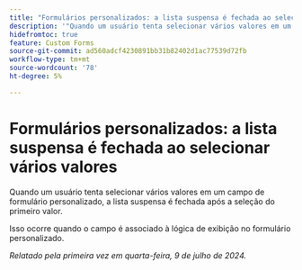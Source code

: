 ```yaml
---
title: "Formulários personalizados: a lista suspensa é fechada ao selecionar vários valores"
description: '"Quando um usuário tenta selecionar vários valores em um campo de formulário personalizado, a lista suspensa é fechada após a seleção do primeiro valor. ”'
hidefromtoc: true
feature: Custom Forms
source-git-commit: ad560adcf4230891bb31b82402d1ac77539d72fb
workflow-type: tm+mt
source-wordcount: '78'
ht-degree: 5%

---
```



# Formulários personalizados: a lista suspensa é fechada ao selecionar vários valores

Quando um usuário tenta selecionar vários valores em um campo de formulário personalizado, a lista suspensa é fechada após a seleção do primeiro valor.

Isso ocorre quando o campo é associado à lógica de exibição no formulário personalizado.

_Relatado pela primeira vez em quarta-feira, 9 de julho de 2024._
